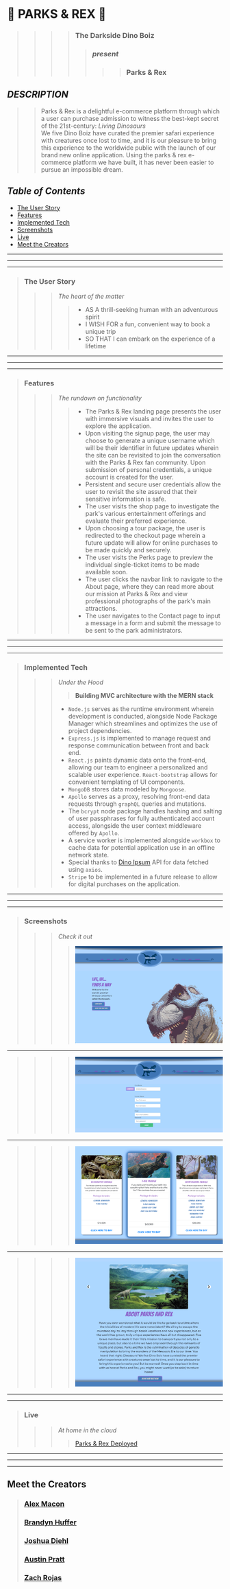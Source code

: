 #   🌴 PARKS & REX 🌴

>>>> ### **The Darkside Dino Boiz**  
>>>>> ###  *present*   <br />
>>>>>>> ###  **Parks & Rex**

## *DESCRIPTION* 

>> Parks & Rex is a delightful e-commerce platform through which a user can purchase admission to witness the best-kept secret of the 21st-century:  *Living Dinosaurs*  
>> We five Dino Boiz have curated the premier safari experience with creatures once lost to time, and it is our pleasure to bring this experience to the worldwide public with the launch of our brand new online application. 
>> Using the parks & rex e-commerce platform we have built, it has never been easier to pursue an impossible dream.

## *Table of Contents*  
- [The User Story](#the-user-story)
- [Features](#features)
- [Implemented Tech](#implemented-tech)
- [Screenshots](#screenshots)
- [Live](#live)  
- [Meet the Creators](#meet-the-creators)

___  
___
___
> ### **The User Story**
>>>  *The heart of the matter* <br>
>>>>  - AS A thrill-seeking human with an adventurous spirit  
>>>>  - I WISH FOR a fun, convenient way to book a unique trip  
>>>>  - SO THAT I can embark on the experience of a lifetime
___  
___
___  
> ### **Features**
>>>  *The rundown on functionality* <br>
>>>>  - The Parks & Rex landing page presents the user with immersive visuals and invites the user to explore the application.  
>>>>  - Upon visiting the signup page, the user may choose to generate a unique username which will be their identifier in future updates wherein the site can be revisited to join the conversation with the Parks & Rex fan community. Upon submission of personal credentials, a unique account is created for the user.  
>>>>  - Persistent and secure user credentials allow the user to revisit the site assured that their sensitive information is safe.  
>>>>  - The user visits the shop page to investigate the park's various entertainment offerings and evaluate their preferred experience.  
>>>>  - Upon choosing a tour package, the user is redirected to the checkout page wherein a future update will allow for online purchases to be made quickly and securely.  
>>>>  - The user visits the Perks page to preview the individual single-ticket items to be made available soon.   
>>>>  - The user clicks the navbar link to navigate to the About page, where they can read more about our mission at Parks & Rex and view professional photographs of the park's main attractions.  
>>>>  - The user navigates to the Contact page to input a message in a form and submit the message to be sent to the park administrators.  
___  
___
___  
> ### **Implemented Tech**
>>>  *Under the Hood* <br>
>>>>  **Building MVC architecture with the MERN stack**  
>>>  - `Node.js` serves as the runtime environment wherein development is conducted, alongside Node Package Manager which streamlines and optimizes the use of project dependencies.  
>>>  - `Express.js` is implemented to manage request and response communication between front and back end.  
>>>  - `React.js` paints dynamic data onto the front-end, allowing our team to engineer a personalized and scalable user experience.  `React-bootstrap` allows for convenient templating of UI components. 
>>>  - `MongoDB` stores data modeled by `Mongoose`.  
>>>  - `Apollo` serves as a proxy, resolving front-end data requests through `graphQL` queries and mutations.  
>>>  - The `bcrypt` node package handles hashing and salting of user passphrases for fully authenticated account access, alongside the user context middleware offered by `Apollo`.  
>>>  - A service worker is implemented alongside `workbox` to cache data for potential application use in an offline network state.  
>>>  - Special thanks to [Dino Ipsum](https://dinoipsum.com/) API for data fetched using `axios`.  
>>>  - `Stripe` to be implemented in a future release to allow for digital purchases on the application.  
___  
___
___  
> ### **Screenshots**
>>>  *Check it out* <br>
>>>>  ![Parks & Rex Landing Page](./client/public/README-imgs/landing-page.png)
___    
>>>>  ![Signup form](./client/public/README-imgs/signup.png) 
___
>>>>  ![Shop page displaying available packages](./client/public/README-imgs/shop.png)
___  
>>>>  ![About the park](./client/public/README-imgs/about.png)
___
___  
> ### **Live**
>>>  *At home in the cloud* <br>
>>>>  [Parks & Rex Deployed]()
___  
___
___  

## Meet the Creators

> ### [Alex Macon](https://github.com/alexdmacon)
> ### [Brandyn Huffer](https://github.com/brandynh)
> ### [Joshua Diehl](https://github.com/JaynewDee)
> ### [Austin Pratt](https://github.com/hargis32)
> ### [Zach Rojas](https://github.com/zachrojas)




